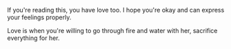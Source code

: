 If you're reading this, you have love too.
I hope you're okay and can express your feelings properly.

Love is when you're willing to go through fire and water with her, sacrifice everything for her.